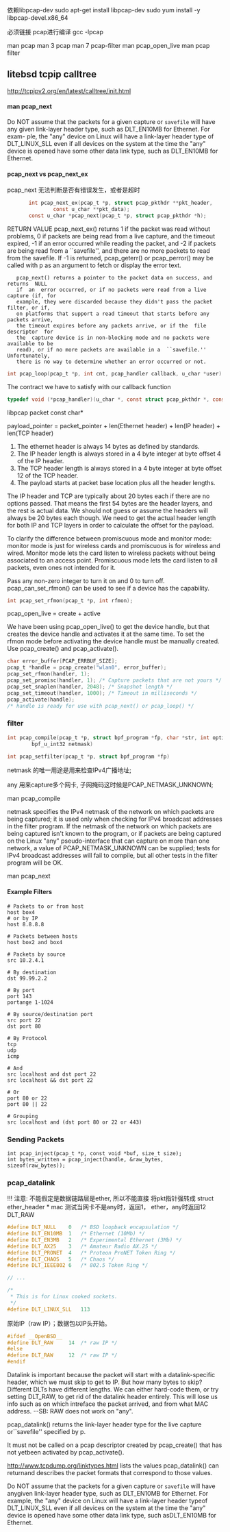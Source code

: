 依赖libpcap-dev
sudo apt-get install libpcap-dev
sudo yum install -y libpcap-devel.x86_64

必须链接 pcap进行编译
gcc <filename> -lpcap

man pcap
man 3 pcap
man 7 pcap-filter
man pcap_open_live
man pcap filter

## litebsd tcpip calltree 

http://tcpipv2.org/en/latest/calltree/init.html

#### man pcap_next

Do  NOT  assume  that the packets for a given capture or ``savefile`` will have
any given link-layer header type, such as DLT_EN10MB for Ethernet.   For  exam-
ple,  the  "any"  device  on  Linux  will  have  a  link-layer  header  type of
DLT_LINUX_SLL even if all devices on the system at the time the "any" device is
opened have some other data link type, such as DLT_EN10MB for Ethernet.

#### pcap_next vs pcap_next_ex

pcap_next 无法判断是否有错误发生，或者是超时

```c
       int pcap_next_ex(pcap_t *p, struct pcap_pkthdr **pkt_header,
               const u_char **pkt_data);
       const u_char *pcap_next(pcap_t *p, struct pcap_pkthdr *h);
```

RETURN VALUE
       pcap_next_ex()  returns 1 if the packet was read without problems, 0 if packets
       are being read from a live capture, and the timeout expired,  -1  if  an  error
       occurred  while  reading  the  packet,  and -2 if packets are being read from a
       ``savefile'', and there are no more packets to read from the savefile.   If  -1
       is returned, pcap_geterr() or pcap_perror() may be called with p as an argument
       to fetch or display the error text.

       pcap_next() returns a pointer to the packet data on success, and  returns  NULL
       if  an  error occurred, or if no packets were read from a live capture (if, for
       example, they were discarded because they didn't pass the packet filter, or if,
       on platforms that support a read timeout that starts before any packets arrive,
       the timeout expires before any packets arrive, or if the  file  descriptor  for
       the  capture device is in non-blocking mode and no packets were available to be
       read), or if no more packets are available in a  ``savefile.''   Unfortunately,
       there is no way to determine whether an error occurred or not.

```c
int pcap_loop(pcap_t *p, int cnt, pcap_handler callback, u_char *user)
```
The contract we have to satisfy with our callback function

```c
typedef void (*pcap_handler)(u_char *, const struct pcap_pkthdr *, const u_char *);
```

libpcap packet const char* 

payload_pointer = packet_pointer + len(Ethernet header) + len(IP header) + len(TCP header)

1. The ethernet header is always 14 bytes as defined by standards.
2. The IP header length is always stored in a 4 byte integer at byte offset 4 of the IP header.
3. The TCP header length is always stored in a 4 byte integer at byte offset 12 of the TCP header.
4. The payload starts at packet base location plus all the header lengths.


The IP header and TCP are typically about 20 bytes each if there are no options passed.
That means the first 54 bytes are the header layers, and the rest is actual data. We should not guess or assume the headers will always be 20 bytes each though. We need to get the actual header length for both IP and TCP layers in order to calculate the offset for the payload.

To clarify the difference between promiscuous mode and monitor mode: monitor mode is just for wireless cards and promiscuous is for wireless and wired. Monitor mode lets the card listen to wireless packets without being associated to an access point. Promiscuous mode lets the card listen to all packets, even ones not intended for it.

Pass any non-zero integer to turn it on and 0 to turn off.
pcap_can_set_rfmon() can be used to see if a device has the capability.

```c
int pcap_set_rfmon(pcap_t *p, int rfmon);
```

pcap_open_live = create + active

We have been using pcap_open_live() to get the device handle, but that creates the device handle and activates it at the same time. To set the rfmon mode before activating the device handle must be manually created. Use pcap_create() and pcap_activate().

```c
char error_buffer[PCAP_ERRBUF_SIZE];
pcap_t *handle = pcap_create("wlan0", error_buffer);
pcap_set_rfmon(handler, 1);
pcap_set_promisc(handler, 1); /* Capture packets that are not yours */
pcap_set_snaplen(handler, 2048); /* Snapshot length */
pcap_set_timeout(handler, 1000); /* Timeout in milliseconds */
pcap_activate(handle);
/* handle is ready for use with pcap_next() or pcap_loop() */
```

### filter

```c
int pcap_compile(pcap_t *p, struct bpf_program *fp, char *str, int optimize, 
        bpf_u_int32 netmask)

int pcap_setfilter(pcap_t *p, struct bpf_program *fp)
```

netmask 的唯一用途是用来检查IPv4广播地址;

any 用来capture多个网卡, 子网掩码这时候是PCAP_NETMASK_UNKNOWN;

man pcap_compile

netmask specifies the
IPv4  netmask  of  the  network on which packets are being captured; it is used
only when checking for IPv4 broadcast addresses in the filter program.  If  the
netmask  of  the network on which packets are being captured isn't known to the
program, or if packets are being captured on the Linux  "any"  pseudo-interface
that  can capture on more than one network, a value of PCAP_NETMASK_UNKNOWN can
be supplied; tests for IPv4 broadcast addresses will fail to compile,  but  all
other tests in the filter program will be OK.


man pcap_next


#### Example Filters

```
# Packets to or from host
host box4
# or by IP
host 8.8.8.8

# Packets between hosts
host box2 and box4

# Packets by source
src 10.2.4.1

# By destination
dst 99.99.2.2

# By port
port 143
portange 1-1024

# By source/destination port
src port 22
dst port 80

# By Protocol
tcp
udp
icmp

# And
src localhost and dst port 22
src localhost && dst port 22

# Or
port 80 or 22
port 80 || 22

# Grouping
src localhost and (dst port 80 or 22 or 443)
```

### Sending Packets


```
int pcap_inject(pcap_t *p, const void *buf, size_t size);
int bytes_written = pcap_inject(handle, &raw_bytes, sizeof(raw_bytes));
```


### pcap_datalink

!!! 注意: 不能假定是数据链路层是ether, 所以不能直接 将pkt指针强转成 struct ether_header *
mac 测试当网卡不是any时，返回1， ether，any时返回12 DLT_RAW

```c
#define DLT_NULL	0	/* BSD loopback encapsulation */
#define DLT_EN10MB	1	/* Ethernet (10Mb) */
#define DLT_EN3MB	2	/* Experimental Ethernet (3Mb) */
#define DLT_AX25	3	/* Amateur Radio AX.25 */
#define DLT_PRONET	4	/* Proteon ProNET Token Ring */
#define DLT_CHAOS	5	/* Chaos */
#define DLT_IEEE802	6	/* 802.5 Token Ring */

// ...

/*
 * This is for Linux cooked sockets.
 */
#define DLT_LINUX_SLL	113

```

原始IP（raw IP）；数据包以IP头开始。

```c
#ifdef __OpenBSD__
#define DLT_RAW		14	/* raw IP */
#else
#define DLT_RAW		12	/* raw IP */
#endif
```

<!-- linux any device 返回的ether_typ DLT_LINUX_SSL -->

Datalink is important because the packet will start with a datalink-specific
header, which we must skip to get to IP. But how many bytes to skip?
Different DLTs have different lengths. We can either hard-code them, 
or try setting DLT_RAW, to get rid of the datalink header entirely.
This will lose us info such as on which intreface the packet arrived,
and from what MAC address. --SB: RAW does not work on "any".


pcap_datalink() returns the link-layer header type for the live capture or``savefile'' specified by p.

It must not be called on a pcap descriptor created by pcap_create() that has not yetbeen activated by pcap_activate().

http://www.tcpdump.org/linktypes.html  lists  the values pcap_datalink() can returnand describes the packet formats that correspond to
those values.

Do NOT assume that the packets for a given capture or ``savefile`` will have anygiven link-layer header type, such as  DLT_EN10MB  for
Ethernet.  For example, the "any" device on Linux will have a link-layer header typeof DLT_LINUX_SLL even if all devices on the system
at the time the "any" device is opened have some other data link type, such asDLT_EN10MB for Ethernet.
